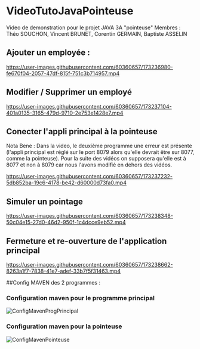 # VideoTutoJavaPointeuse
Video de demonstration pour le projet JAVA 3A "pointeuse" Membres : Théo SOUCHON, Vincent BRUNET, Corentin GERMAIN, Baptiste ASSELIN

## Ajouter un employée :

https://user-images.githubusercontent.com/60360657/173236980-fe670f04-2057-47df-815f-751c3b714957.mp4


## Modifier / Supprimer un employé

https://user-images.githubusercontent.com/60360657/173237104-401a0135-3165-479d-9710-2e753e1428e7.mp4

## Conecter l'appli principal à la pointeuse
Nota Bene : Dans la video, le deuxième programme une erreur est présente (l'appli principal est réglé sur le port 8079 alors qu'elle devrait être sur 8077, comme la pointeuse). Pour la suite des vidéos on supposera qu'elle est à 8077 et non à 8079 car nous l'avons modifié en dehors des vidéos.

https://user-images.githubusercontent.com/60360657/173237232-5db852ba-19c6-4178-be42-d60000d73fa0.mp4

## Simuler un pointage

https://user-images.githubusercontent.com/60360657/173238348-50c04e15-27d0-46d2-950f-1c4dcce9eb52.mp4

## Fermeture et re-ouverture de l'application principal

https://user-images.githubusercontent.com/60360657/173238662-8263a1f7-7838-41e7-adef-33b7f5f31463.mp4

##Config MAVEN des 2 programmes :

### Configuration maven pour le programme principal
![ConfigMavenProgPrincipal](https://user-images.githubusercontent.com/60360657/173238896-a86060dd-8261-493b-93b8-441b70c2ff43.png)

### Configuration maven pour la pointeuse
![ConfigMavenPointeuse](https://user-images.githubusercontent.com/60360657/173238923-8b48946e-7dd8-40f2-9bf5-11f275abeb87.png)
